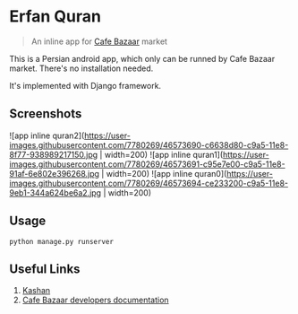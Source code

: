 # Erfan Quran
> An inline app for [Cafe Bazaar](http://cafebazaar.ir) market

This is a Persian android app, which only can be runned by Cafe Bazaar market. There's no installation needed.

It's implemented with Django framework.

## Screenshots
![app inline quran2](https://user-images.githubusercontent.com/7780269/46573690-c6638d80-c9a5-11e8-8f77-938989217150.jpg | width=200)
![app inline quran1](https://user-images.githubusercontent.com/7780269/46573691-c95e7e00-c9a5-11e8-91af-6e802e396268.jpg | width=200)
![app inline quran0](https://user-images.githubusercontent.com/7780269/46573694-ce233200-c9a5-11e8-9eb1-344a624be6a2.jpg | width=200)

## Usage
```
python manage.py runserver
```

## Useful Links
1. [Kashan](http://kashan.cafebazaar.ir/)
2. [Cafe Bazaar developers documentation](http://developers.cafebazaar.ir/fa/inline-apps/)
